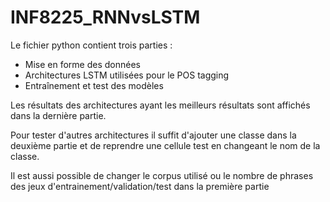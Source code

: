 # INF8225_RNNvsLSTM

Le fichier python contient trois parties :
- Mise en forme des données
- Architectures LSTM utilisées pour le POS tagging
- Entraînement et test des modèles

Les résultats des architectures ayant les meilleurs résultats sont affichés dans la dernière partie.

Pour tester d'autres architectures il suffit d'ajouter une classe dans la deuxième partie et de reprendre une cellule test en changeant le nom de la classe.

Il est aussi possible de changer le corpus utilisé ou le nombre de phrases des jeux d'entrainement/validation/test dans la première partie
